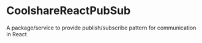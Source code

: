 # CoolshareReactPubSub
A package/service to provide  publish/subscribe pattern for communication in React

